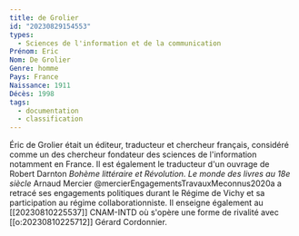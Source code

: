 ```yaml
---
title: de Grolier
id: "20230829154553"
types:
  - Sciences de l'information et de la communication
Prénom: Eric
Nom: De Grolier
Genre: homme
Pays: France
Naissance: 1911
Décès: 1998
tags:
  - documentation
  - classification
---
```


Éric de Grolier  était un éditeur, traducteur et chercheur français, considéré comme un des chercheur fondateur des sciences de l'information notamment en France.
Il est également le traducteur d'un ouvrage de Robert Darnton *Bohème littéraire et Révolution. 
Le monde des livres au 18e siècle*
Arnaud Mercier @mercierEngagementsTravauxMeconnus2020a a retracé ses engagements politiques durant le Régime de Vichy et sa participation au régime collaborationniste. 
Il enseigne également au [[20230810225537]] CNAM-INTD où s'opère une forme de rivalité avec [[o:20230810225712]] Gérard Cordonnier.